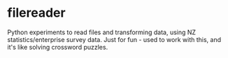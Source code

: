 # filereader
Python experiments to read files and transforming data, using NZ statistics/enterprise survey data. Just for fun - used to work with this, and it's like solving crossword puzzles.
